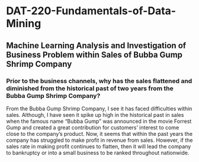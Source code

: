 # DAT-220-Fundamentals-of-Data-Mining

## Machine Learning Analysis and Investigation of Business Problem within Sales of Bubba Gump Shrimp Company

### Prior to the business channels, why has the sales flattened and diminished from the historical past of two years from the Bubba Gump Shrimp Company?
From the Bubba Gump Shrimp Company, I see it has faced difficulties within sales. Although, I have seen it spike up high in the historical past in sales when the famous name “Bubba Gump” was announced in the movie Forrest Gump and created a great contribution for customers’ interest to come close to the company’s product. Now, it seems that within the past years the company has struggled to make profit in revenue from sales. However, if the sales rate in making profit continues to flatten, then it will lead the company to bankruptcy or into a small business to be ranked throughout nationwide.
